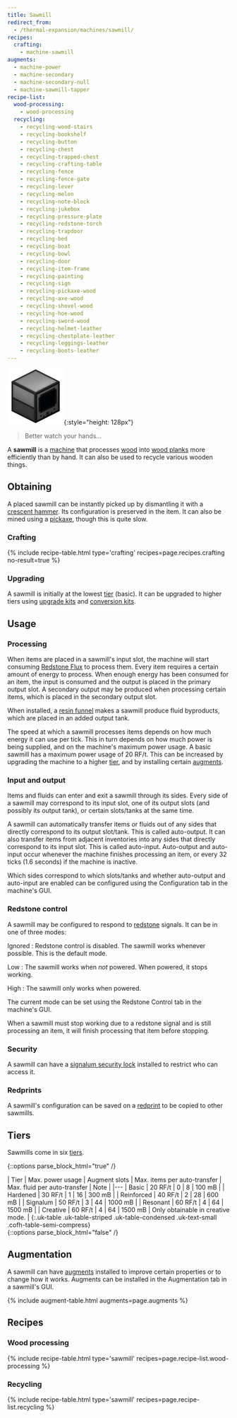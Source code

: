 ```yaml
---
title: Sawmill
redirect_from:
  - /thermal-expansion/machines/sawmill/
recipes:
  crafting:
    - machine-sawmill
augments:
  - machine-power
  - machine-secondary
  - machine-secondary-null
  - machine-sawmill-tapper
recipe-list:
  wood-processing:
    - wood-processing
  recycling:
    - recycling-wood-stairs
    - recycling-bookshelf
    - recycling-button
    - recycling-chest
    - recycling-trapped-chest
    - recycling-crafting-table
    - recycling-fence
    - recycling-fence-gate
    - recycling-lever
    - recycling-melon
    - recycling-note-block
    - recycling-jukebox
    - recycling-pressure-plate
    - recycling-redstone-torch
    - recycling-trapdoor
    - recycling-bed
    - recycling-boat
    - recycling-bowl
    - recycling-door
    - recycling-item-frame
    - recycling-painting
    - recycling-sign
    - recycling-pickaxe-wood
    - recycling-axe-wood
    - recycling-shovel-wood
    - recycling-hoe-wood
    - recycling-sword-wood
    - recycling-helmet-leather
    - recycling-chestplate-leather
    - recycling-leggings-leather
    - recycling-boots-leather
---
```


![Sawmill](/assets/images/thermal-expansion/sawmill.png){:style="height: 128px"}

> Better watch your hands...


A **sawmill** is a [machine](/docs/thermal-expansion/machines/) that processes
[wood](https://minecraft.gamepedia.com/Wood) into [wood
planks](https://minecraft.gamepedia.com/Wood_Planks) more efficiently than by
hand. It can also be used to recycle various wooden things.


Obtaining
---------

A placed sawmill can be instantly picked up by dismantling it with a [crescent
hammer](/docs/thermal-foundation/items/tools/crescent-hammer/). Its
configuration is preserved in the item. It can also be mined using a
[pickaxe](https://minecraft.gamepedia.com/Pickaxe), though this is quite slow.

### Crafting
{% include recipe-table.html type='crafting' recipes=page.recipes.crafting no-result=true %}

### Upgrading
A sawmill is initially at the lowest [tier](#tiers) (basic). It can be upgraded
to higher tiers using [upgrade
kits](/docs/thermal-expansion/tiers/upgrade-kits/) and [conversion
kits](/docs/thermal-expansion/tiers/conversion-kits/).


Usage
-----

### Processing
When items are placed in a sawmill's input slot, the machine will start
consuming [Redstone Flux](/docs/redstone-flux/) to process them. Every item
requires a certain amount of energy to process. When enough energy has been
consumed for an item, the input is consumed and the output is placed in the
primary output slot. A secondary output may be produced when processing certain
items, which is placed in the secondary output slot.

When installed, a [resin
funnel](/docs/thermal-expansion/augments/machine/resin-funnel/) makes a sawmill
produce fluid byproducts, which are placed in an added output tank.

The speed at which a sawmill processes items depends on how much energy it can
use per tick. This in turn depends on how much power is being supplied, and on
the machine's maximum power usage. A basic sawmill has a maximum power usage of
20 RF/t. This can be increased by upgrading the machine to a higher
[tier](#tiers), and by installing certain [augments](#augmentation).

### Input and output
Items and fluids can enter and exit a sawmill through its sides. Every side of a
sawmill may correspond to its input slot, one of its output slots (and possibly
its output tank), or certain slots/tanks at the same time.

A sawmill can automatically transfer items or fluids out of any sides
that directly correspond to its output slot/tank. This is called auto-output. It
can also transfer items from adjacent inventories into any sides that directly
correspond to its input slot. This is called auto-input. Auto-output and
auto-input occur whenever the machine finishes processing an item, or every 32
ticks (1.6 seconds) if the machine is inactive.

Which sides correspond to which slots/tanks and whether auto-output and
auto-input are enabled can be configured using the Configuration tab in the
machine's GUI.

### Redstone control
A sawmill may be configured to respond to
[redstone](https://minecraft.gamepedia.com/Redstone) signals. It can be in one
of three modes:

Ignored
: Redstone control is disabled. The sawmill works whenever possible. This is the
default mode.

Low
: The sawmill works when *not* powered. When powered, it stops working.

High
: The sawmill only works when powered.

The current mode can be set using the Redstone Control tab in the machine's GUI.

When a sawmill must stop working due to a redstone signal and is still
processing an item, it will finish processing that item before stopping.

### Security
A sawmill can have a [signalum security
lock](/docs/thermal-foundation/items/other/signalum-security-lock/) installed to
restrict who can access it.

### Redprints
A sawmill's configuration can be saved on a
[redprint](/docs/thermal-foundation/items/tools/redprint/) to be copied to other
sawmills.


Tiers
-----

Sawmills come in six [tiers](/docs/thermal-expansion/tiers/).

{::options parse_block_html="true" /}
<div class="uk-overflow-container">
| Tier | Max. power usage | Augment slots | Max. items per auto-transfer | Max. fluid per auto-transfer | Note |
|---
| Basic | 20 RF/t | 0 | 8 | 100 mB |
| Hardened | 30 RF/t | 1 | 16 | 300 mB |
| Reinforced | 40 RF/t | 2 | 28 | 600 mB |
| Signalum | 50 RF/t | 3 | 44 | 1000 mB |
| Resonant | 60 RF/t | 4 | 64 | 1500 mB |
| Creative | 60 RF/t | 4 | 64 | 1500 mB | Only obtainable in creative mode. |
{:.uk-table .uk-table-striped .uk-table-condensed .uk-text-small .cofh-table-semi-compress}
</div>
{::options parse_block_html="false" /}


Augmentation
------------

A sawmill can have [augments](/docs/thermal-expansion/augments/) installed to
improve certain properties or to change how it works. Augments can be installed
in the Augmentation tab in a sawmill's GUI.

{% include augment-table.html augments=page.augments %}


Recipes
-------

### Wood processing
{% include recipe-table.html type='sawmill' recipes=page.recipe-list.wood-processing %}

### Recycling
{% include recipe-table.html type='sawmill' recipes=page.recipe-list.recycling %}
